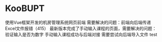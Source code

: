 # KooBUPT
使用Vue框架开发的机房管理系统网页前端
需要解决的问题：前端向后端传递Excel文件报错（415）
最新版本完成了手动输入课程的页面，需要解决的问题：验证输入是否为数字
手动输入课程成功与后端对接
需要尝试向后端导入文件
test
